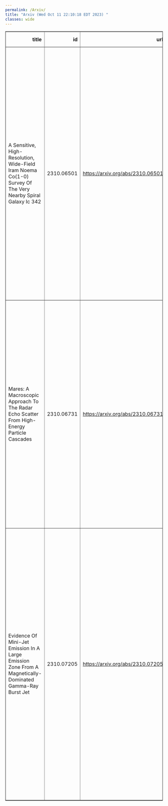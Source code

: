 ```yaml
---
permalink: /Arxiv/
title: "Arxiv (Wed Oct 11 22:10:18 EDT 2023) "
classes: wide
---
```

<table border="1" class="dataframe">
  <thead>
    <tr style="text-align: right;">
      <th>title</th>
      <th>id</th>
      <th>url</th>
      <th>authors</th>
      <th>Local Authors</th>
    </tr>
  </thead>
  <tbody>
    <tr>
      <td>A Sensitive, High-Resolution, Wide-Field Iram Noema Co(1-0) Survey Of   The Very Nearby Spiral Galaxy Ic 342</td>
      <td>2310.06501</td>
      <td><a href="https://arxiv.org/abs/2310.06501" target="_blank">https://arxiv.org/abs/2310.06501</a></td>
      <td>M. Querejeta, J. Pety, A. Schruba, A. K. Leroy, C. N. Herrera, I-D. Chiang, S. E. Meidt, E. Rosolowsky, E. Schinnerer, K. Schuster, J. Sun, K. A. Herrmann, A. T. Barnes, I. Beslic, F. Bigiel, Y. Cao, M. Chevance, C. Eibensteiner, E. Emsellem, C. M. Faesi, A. Hughes, J. Kim, R. S. Klessen, K. Kreckel, J. M. D. Kruijssen, D. Liu, N. Neumayer, H. -A. Pan, T. Saito, K. Sandstrom, Y. -S. Teng, A. Usero, T. G. Williams, A. Zakardjian</td>
      <td>Adam Leroy</td>
    </tr>
    <tr>
      <td>Mares: A Macroscopic Approach To The Radar Echo Scatter From High-Energy   Particle Cascades</td>
      <td>2310.06731</td>
      <td><a href="https://arxiv.org/abs/2310.06731" target="_blank">https://arxiv.org/abs/2310.06731</a></td>
      <td>E. Huesca Santiago, K. D. De Vries, P. Allison, J. Beatty, D. Besson, A. Connolly, A. Cummings, C. Deaconu, S. De Kockere, D. Frikken, C. Hast, C. -Y. Kuo, A. Kyriacou, U. A. Latif, I. Loudon, V. Lukic, C. Mclennan, K. Mulrey, J. Nam, K. Nivedita, A. Nozdrina, E. Oberla, S. Prohira, J. P. Ralston, M. F. H. Seikh, R. S. Stanley, J. Stoffels, S. Toscano, D. Van Den Broeck, N. Van Eijndhoven, S. Wissel</td>
      <td>Amy Connolly, Dylan Frikken, Jim Beatty, Patrick Allison</td>
    </tr>
    <tr>
      <td>Evidence Of Mini-Jet Emission In A Large Emission Zone From A   Magnetically-Dominated Gamma-Ray Burst Jet</td>
      <td>2310.07205</td>
      <td><a href="https://arxiv.org/abs/2310.07205" target="_blank">https://arxiv.org/abs/2310.07205</a></td>
      <td>S. -X. Yi, C. -W. Wang, B. Zhang, S. -L. Xiong, S. -N. Zhang, W. -J. Tan, J. -C. Liu, W. -C. Xue, Y. -Q. Zhang, C. Zheng, R. Moradi, Y. Wang, P. Zhang, Z. -H. An, C. Cai, P. -Y. Feng, K. Gong, D. -Y. Guo, Y. Huang, B. Li, X. -B. Li, X. -Q. Li, X. -J. Liu, Y. -Q. Liu, X. Ma, W. -X. Peng, R. Qiao, L. -M. Song, J. Wang, P. Wang, Y. Wang, X. -Y. Wen, S. Xiao, Y. -B. Xu, S. Yang, Q. -B. Yi, D. -L. Zhang, F. Zhang, H. -M. Zhang, J. -P. Zhang, Z. Zhang, X. -Y. Zhao, Y. Zhao, S. -J. Zheng</td>
      <td>Ji Wang</td>
    </tr>
  </tbody>
</table>